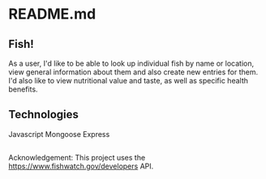 # README.md

## Fish!

As a user, I'd like to be able to look up individual fish by name or location, view general information about them and also create new entries for them. I'd also like to view nutritional value and taste, as well as specific health benefits.

## Technologies

Javascript
Mongoose
Express

##

Acknowledgement: This project uses the https://www.fishwatch.gov/developers API.
